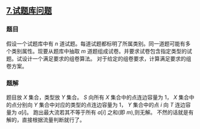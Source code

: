 ## [$7.$试题库问题](https://www.luogu.org/problemnew/show/P2763)
### 题目
假设一个试题库中有 $n$ 道试题。每道试题都标明了所属类别。同一道题可能有多个类别属性。现要从题库中抽取 $m$ 道题组成试卷。并要求试卷包含指定类型的试题。试设计一个满足要求的组卷算法。
对于给定的组卷要求，计算满足要求的组卷方案。
### 题解
题目放 $X$ 集合，类型放 $Y$ 集合。
$S$ 向所有 $X$ 集合中的点连边容量为 $1$， $X$ 集合中的点分别向 $Y$ 集合中对应的类型的点连边容量为 $1$， $Y$ 集合中的点 $i$ 向 $T$ 连边容量为 $a[i]$。
跑出最大流若其不等于所有 $a[i]$ 之和(即 $m$),则无解。
不然的话就是有解的，直接根据流量判断就行了。